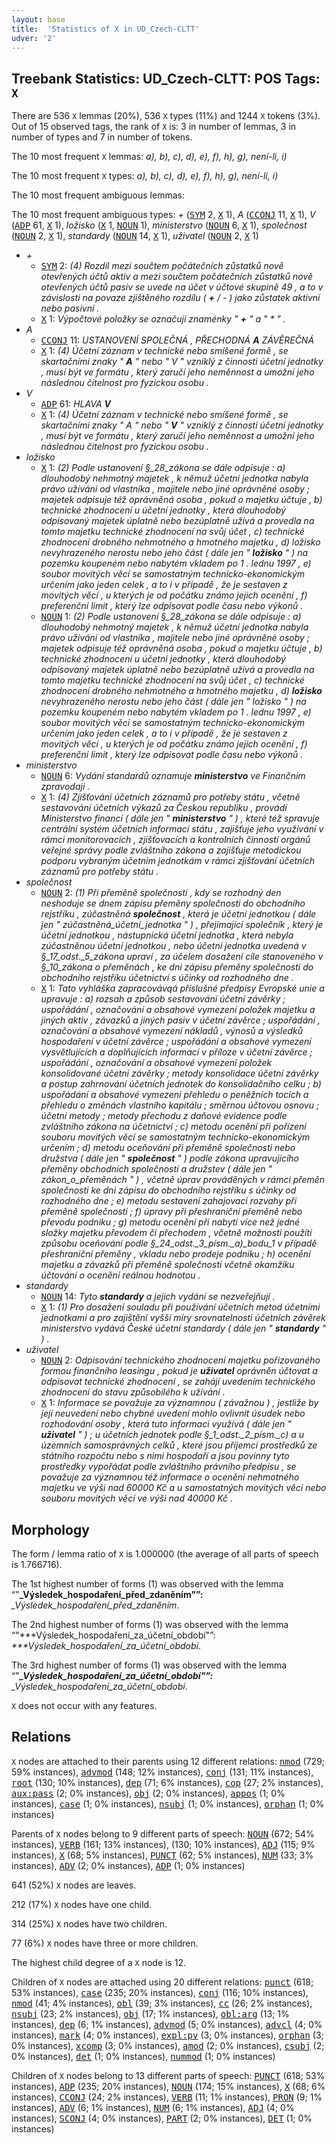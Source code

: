 ```yaml
---
layout: base
title:  'Statistics of X in UD_Czech-CLTT'
udver: '2'
---
```


## Treebank Statistics: UD_Czech-CLTT: POS Tags: `X`

There are 536 `X` lemmas (20%), 536 `X` types (11%) and 1244 `X` tokens (3%).
Out of 15 observed tags, the rank of `X` is: 3 in number of lemmas, 3 in number of types and 7 in number of tokens.

The 10 most frequent `X` lemmas: <em>a), b), c), d), e), f), h), g), není-li, i)</em>

The 10 most frequent `X` types:  <em>a), b), c), d), e), f), h), g), není-li, i)</em>

The 10 most frequent ambiguous lemmas: 

The 10 most frequent ambiguous types:  <em>+</em> (<tt><a href="cs_cltt-pos-SYM.html">SYM</a></tt> 2, <tt><a href="cs_cltt-pos-X.html">X</a></tt> 1), <em>A</em> (<tt><a href="cs_cltt-pos-CCONJ.html">CCONJ</a></tt> 11, <tt><a href="cs_cltt-pos-X.html">X</a></tt> 1), <em>V</em> (<tt><a href="cs_cltt-pos-ADP.html">ADP</a></tt> 61, <tt><a href="cs_cltt-pos-X.html">X</a></tt> 1), <em>ložisko</em> (<tt><a href="cs_cltt-pos-X.html">X</a></tt> 1, <tt><a href="cs_cltt-pos-NOUN.html">NOUN</a></tt> 1), <em>ministerstvo</em> (<tt><a href="cs_cltt-pos-NOUN.html">NOUN</a></tt> 6, <tt><a href="cs_cltt-pos-X.html">X</a></tt> 1), <em>společnost</em> (<tt><a href="cs_cltt-pos-NOUN.html">NOUN</a></tt> 2, <tt><a href="cs_cltt-pos-X.html">X</a></tt> 1), <em>standardy</em> (<tt><a href="cs_cltt-pos-NOUN.html">NOUN</a></tt> 14, <tt><a href="cs_cltt-pos-X.html">X</a></tt> 1), <em>uživatel</em> (<tt><a href="cs_cltt-pos-NOUN.html">NOUN</a></tt> 2, <tt><a href="cs_cltt-pos-X.html">X</a></tt> 1)


* <em>+</em>
  * <tt><a href="cs_cltt-pos-SYM.html">SYM</a></tt> 2: <em>(4) Rozdíl mezi součtem počátečních zůstatků nově otevřených účtů aktiv a mezi součtem počátečních zůstatků nově otevřených účtů pasiv se uvede na účet v účtové skupině 49 , a to v závislosti na povaze zjištěného rozdílu ( <b>+</b> / - ) jako zůstatek aktivní nebo pasivní .</em>
  * <tt><a href="cs_cltt-pos-X.html">X</a></tt> 1: <em>Výpočtové položky se označují znaménky " <b>+</b> " a " * " .</em>
* <em>A</em>
  * <tt><a href="cs_cltt-pos-CCONJ.html">CCONJ</a></tt> 11: <em>USTANOVENÍ SPOLEČNÁ , PŘECHODNÁ <b>A</b> ZÁVĚREČNÁ</em>
  * <tt><a href="cs_cltt-pos-X.html">X</a></tt> 1: <em>(4) Účetní záznam v technické nebo smíšené formě , se skartačními znaky " <b>A</b> " nebo " V " vzniklý z činnosti účetní jednotky , musí být ve formátu , který zaručí jeho neměnnost a umožní jeho následnou čitelnost pro fyzickou osobu .</em>
* <em>V</em>
  * <tt><a href="cs_cltt-pos-ADP.html">ADP</a></tt> 61: <em>HLAVA <b>V</b></em>
  * <tt><a href="cs_cltt-pos-X.html">X</a></tt> 1: <em>(4) Účetní záznam v technické nebo smíšené formě , se skartačními znaky " A " nebo " <b>V</b> " vzniklý z činnosti účetní jednotky , musí být ve formátu , který zaručí jeho neměnnost a umožní jeho následnou čitelnost pro fyzickou osobu .</em>
* <em>ložisko</em>
  * <tt><a href="cs_cltt-pos-X.html">X</a></tt> 1: <em>(2) Podle ustanovení §_28_zákona se dále odpisuje : a) dlouhodobý nehmotný majetek , k němuž účetní jednotka nabyla právo užívání od vlastníka , majitele nebo jiné oprávněné osoby ; majetek odpisuje též oprávněná osoba , pokud o majetku účtuje , b) technické zhodnocení u účetní jednotky , která dlouhodobý odpisovaný majetek úplatně nebo bezúplatně užívá a provedla na tomto majetku technické zhodnocení na svůj účet , c) technické zhodnocení drobného nehmotného a hmotného majetku , d) ložisko nevyhrazeného nerostu nebo jeho část ( dále jen " <b>ložisko</b> " ) na pozemku koupeném nebo nabytém vkladem po 1 . lednu 1997 , e) soubor movitých věcí se samostatným technicko-ekonomickým určením jako jeden celek , a to i v případě , že je sestaven z movitých věcí , u kterých je od počátku známo jejich ocenění , f) preferenční limit , který lze odpisovat podle času nebo výkonů .</em>
  * <tt><a href="cs_cltt-pos-NOUN.html">NOUN</a></tt> 1: <em>(2) Podle ustanovení §_28_zákona se dále odpisuje : a) dlouhodobý nehmotný majetek , k němuž účetní jednotka nabyla právo užívání od vlastníka , majitele nebo jiné oprávněné osoby ; majetek odpisuje též oprávněná osoba , pokud o majetku účtuje , b) technické zhodnocení u účetní jednotky , která dlouhodobý odpisovaný majetek úplatně nebo bezúplatně užívá a provedla na tomto majetku technické zhodnocení na svůj účet , c) technické zhodnocení drobného nehmotného a hmotného majetku , d) <b>ložisko</b> nevyhrazeného nerostu nebo jeho část ( dále jen " ložisko " ) na pozemku koupeném nebo nabytém vkladem po 1 . lednu 1997 , e) soubor movitých věcí se samostatným technicko-ekonomickým určením jako jeden celek , a to i v případě , že je sestaven z movitých věcí , u kterých je od počátku známo jejich ocenění , f) preferenční limit , který lze odpisovat podle času nebo výkonů .</em>
* <em>ministerstvo</em>
  * <tt><a href="cs_cltt-pos-NOUN.html">NOUN</a></tt> 6: <em>Vydání standardů oznamuje <b>ministerstvo</b> ve Finančním zpravodaji .</em>
  * <tt><a href="cs_cltt-pos-X.html">X</a></tt> 1: <em>(4) Zjišťování účetních záznamů pro potřeby státu , včetně sestavování účetních výkazů za Českou republiku , provádí Ministerstvo financí ( dále jen " <b>ministerstvo</b> " ) , které též spravuje centrální systém účetních informací státu , zajišťuje jeho využívání v rámci monitorovacích , zjišťovacích a kontrolních činností orgánů veřejné správy podle zvláštního zákona a zajišťuje metodickou podporu vybraným účetním jednotkám v rámci zjišťování účetních záznamů pro potřeby státu .</em>
* <em>společnost</em>
  * <tt><a href="cs_cltt-pos-NOUN.html">NOUN</a></tt> 2: <em>(1) Při přeměně společnosti , kdy se rozhodný den neshoduje se dnem zápisu přeměny společnosti do obchodního rejstříku , zúčastněná <b>společnost</b> , která je účetní jednotkou ( dále jen " zúčastněná_účetní_jednotka " ) , přejímající společník , který je účetní jednotkou , nástupnická účetní jednotka , která nebyla zúčastněnou účetní jednotkou , nebo účetní jednotka uvedená v §_17_odst._5_zákona upraví , za účelem dosažení cíle stanoveného v §_10_zákona o přeměnách , ke dni zápisu přeměny společnosti do obchodního rejstříku účetnictví s účinky od rozhodného dne .</em>
  * <tt><a href="cs_cltt-pos-X.html">X</a></tt> 1: <em>Tato vyhláška zapracovávqá příslušné předpisy Evropské unie a upravuje : a) rozsah a způsob sestavování účetní závěrky ; uspořádání , označování a obsahové vymezení položek majetku a jiných aktiv , závazků a jiných pasiv v účetní závěrce ; uspořádání , označování a obsahové vymezení nákladů , výnosů a výsledků hospodaření v účetní závěrce ; uspořádání a obsahové vymezení vysvětlujících a doplňujících informací v příloze v účetní závěrce ; uspořádání , označování a obsahové vymezení položek konsolidované účetní závěrky ; metody konsolidace účetní závěrky a postup zahrnování účetních jednotek do konsolidačního celku ; b) uspořádání a obsahové vymezení přehledu o peněžních tocích a přehledu o změnách vlastního kapitálu ; směrnou účtovou osnovu ; účetní metody ; metody přechodu z daňové evidence podle zvláštního zákona na účetnictví ; c) metodu ocenění při pořízení souboru movitých věcí se samostatným technicko-ekonomickým určením ; d) metodu oceňování při přeměně společnosti nebo družstva ( dále jen " <b>společnost</b> " ) podle zákona upravujícího přeměny obchodních společností a družstev ( dále jen " zákon_o_přeměnách " ) , včetně úprav prováděných v rámci přeměn společnosti ke dni zápisu do obchodního rejstříku s účinky od rozhodného dne ; e) metodu sestavení zahajovací rozvahy při přeměně společnosti ; f) úpravy při přeshraniční přeměně nebo převodu podniku ; g) metodu ocenění při nabytí více než jedné složky majetku převodem či přechodem , včetně možnosti použití způsobu oceňování podle §_24_odst._3_písm._a)_bodu_1 v případě přeshraniční přeměny , vkladu nebo prodeje podniku ; h) ocenění majetku a závazků při přeměně společnosti včetně okamžiku účtování o ocenění reálnou hodnotou .</em>
* <em>standardy</em>
  * <tt><a href="cs_cltt-pos-NOUN.html">NOUN</a></tt> 14: <em>Tyto <b>standardy</b> a jejich vydání se nezveřejňují .</em>
  * <tt><a href="cs_cltt-pos-X.html">X</a></tt> 1: <em>(1) Pro dosažení souladu při používání účetních metod účetními jednotkami a pro zajištění vyšší míry srovnatelnosti účetních závěrek ministerstvo vydává České účetní standardy ( dále jen " <b>standardy</b> " ) .</em>
* <em>uživatel</em>
  * <tt><a href="cs_cltt-pos-NOUN.html">NOUN</a></tt> 2: <em>Odpisování technického zhodnocení majetku pořizovaného formou finančního leasingu , pokud je <b>uživatel</b> oprávněn účtovat a odpisovat technické zhodnocení , se zahájí uvedením technického zhodnocení do stavu způsobilého k užívání .</em>
  * <tt><a href="cs_cltt-pos-X.html">X</a></tt> 1: <em>Informace se považuje za významnou ( závažnou ) , jestliže by její neuvedení nebo chybné uvedení mohlo ovlivnit úsudek nebo rozhodování osoby , která tuto informaci využívá ( dále jen " <b>uživatel</b> " ) ; u účetních jednotek podle §_1_odst._2_písm._c) a u územních samosprávných celků , které jsou příjemci prostředků ze státního rozpočtu nebo s nimi hospodaří a jsou povinny tyto prostředky vypořádat podle zvláštního právního předpisu , se považuje za významnou též informace o ocenění nehmotného majetku ve výši nad 60000 Kč a u samostatných movitých věcí nebo souboru movitých věcí ve výši nad 40000 Kč .</em>

## Morphology

The form / lemma ratio of `X` is 1.000000 (the average of all parts of speech is 1.766716).

The 1st highest number of forms (1) was observed with the lemma “"****_Výsledek_hospodaření_před_zdaněním"”: <em>****_Výsledek_hospodaření_před_zdaněním</em>.

The 2nd highest number of forms (1) was observed with the lemma “"***Výsledek_hospodaření_za_účetní_období"”: <em>***Výsledek_hospodaření_za_účetní_období</em>.

The 3rd highest number of forms (1) was observed with the lemma “"***_Výsledek_hospodaření_za_účetní_období"”: <em>***_Výsledek_hospodaření_za_účetní_období</em>.

`X` does not occur with any features.


## Relations

`X` nodes are attached to their parents using 12 different relations: <tt><a href="cs_cltt-dep-nmod.html">nmod</a></tt> (729; 59% instances), <tt><a href="cs_cltt-dep-advmod.html">advmod</a></tt> (148; 12% instances), <tt><a href="cs_cltt-dep-conj.html">conj</a></tt> (131; 11% instances), <tt><a href="cs_cltt-dep-root.html">root</a></tt> (130; 10% instances), <tt><a href="cs_cltt-dep-dep.html">dep</a></tt> (71; 6% instances), <tt><a href="cs_cltt-dep-cop.html">cop</a></tt> (27; 2% instances), <tt><a href="cs_cltt-dep-aux-pass.html">aux:pass</a></tt> (2; 0% instances), <tt><a href="cs_cltt-dep-obj.html">obj</a></tt> (2; 0% instances), <tt><a href="cs_cltt-dep-appos.html">appos</a></tt> (1; 0% instances), <tt><a href="cs_cltt-dep-case.html">case</a></tt> (1; 0% instances), <tt><a href="cs_cltt-dep-nsubj.html">nsubj</a></tt> (1; 0% instances), <tt><a href="cs_cltt-dep-orphan.html">orphan</a></tt> (1; 0% instances)

Parents of `X` nodes belong to 9 different parts of speech: <tt><a href="cs_cltt-pos-NOUN.html">NOUN</a></tt> (672; 54% instances), <tt><a href="cs_cltt-pos-VERB.html">VERB</a></tt> (161; 13% instances),  (130; 10% instances), <tt><a href="cs_cltt-pos-ADJ.html">ADJ</a></tt> (115; 9% instances), <tt><a href="cs_cltt-pos-X.html">X</a></tt> (68; 5% instances), <tt><a href="cs_cltt-pos-PUNCT.html">PUNCT</a></tt> (62; 5% instances), <tt><a href="cs_cltt-pos-NUM.html">NUM</a></tt> (33; 3% instances), <tt><a href="cs_cltt-pos-ADV.html">ADV</a></tt> (2; 0% instances), <tt><a href="cs_cltt-pos-ADP.html">ADP</a></tt> (1; 0% instances)

641 (52%) `X` nodes are leaves.

212 (17%) `X` nodes have one child.

314 (25%) `X` nodes have two children.

77 (6%) `X` nodes have three or more children.

The highest child degree of a `X` node is 12.

Children of `X` nodes are attached using 20 different relations: <tt><a href="cs_cltt-dep-punct.html">punct</a></tt> (618; 53% instances), <tt><a href="cs_cltt-dep-case.html">case</a></tt> (235; 20% instances), <tt><a href="cs_cltt-dep-conj.html">conj</a></tt> (116; 10% instances), <tt><a href="cs_cltt-dep-nmod.html">nmod</a></tt> (41; 4% instances), <tt><a href="cs_cltt-dep-obl.html">obl</a></tt> (39; 3% instances), <tt><a href="cs_cltt-dep-cc.html">cc</a></tt> (26; 2% instances), <tt><a href="cs_cltt-dep-nsubj.html">nsubj</a></tt> (23; 2% instances), <tt><a href="cs_cltt-dep-obj.html">obj</a></tt> (17; 1% instances), <tt><a href="cs_cltt-dep-obl-arg.html">obl:arg</a></tt> (13; 1% instances), <tt><a href="cs_cltt-dep-dep.html">dep</a></tt> (6; 1% instances), <tt><a href="cs_cltt-dep-advmod.html">advmod</a></tt> (5; 0% instances), <tt><a href="cs_cltt-dep-advcl.html">advcl</a></tt> (4; 0% instances), <tt><a href="cs_cltt-dep-mark.html">mark</a></tt> (4; 0% instances), <tt><a href="cs_cltt-dep-expl-pv.html">expl:pv</a></tt> (3; 0% instances), <tt><a href="cs_cltt-dep-orphan.html">orphan</a></tt> (3; 0% instances), <tt><a href="cs_cltt-dep-xcomp.html">xcomp</a></tt> (3; 0% instances), <tt><a href="cs_cltt-dep-amod.html">amod</a></tt> (2; 0% instances), <tt><a href="cs_cltt-dep-csubj.html">csubj</a></tt> (2; 0% instances), <tt><a href="cs_cltt-dep-det.html">det</a></tt> (1; 0% instances), <tt><a href="cs_cltt-dep-nummod.html">nummod</a></tt> (1; 0% instances)

Children of `X` nodes belong to 13 different parts of speech: <tt><a href="cs_cltt-pos-PUNCT.html">PUNCT</a></tt> (618; 53% instances), <tt><a href="cs_cltt-pos-ADP.html">ADP</a></tt> (235; 20% instances), <tt><a href="cs_cltt-pos-NOUN.html">NOUN</a></tt> (174; 15% instances), <tt><a href="cs_cltt-pos-X.html">X</a></tt> (68; 6% instances), <tt><a href="cs_cltt-pos-CCONJ.html">CCONJ</a></tt> (24; 2% instances), <tt><a href="cs_cltt-pos-VERB.html">VERB</a></tt> (11; 1% instances), <tt><a href="cs_cltt-pos-PRON.html">PRON</a></tt> (9; 1% instances), <tt><a href="cs_cltt-pos-ADV.html">ADV</a></tt> (6; 1% instances), <tt><a href="cs_cltt-pos-NUM.html">NUM</a></tt> (6; 1% instances), <tt><a href="cs_cltt-pos-ADJ.html">ADJ</a></tt> (4; 0% instances), <tt><a href="cs_cltt-pos-SCONJ.html">SCONJ</a></tt> (4; 0% instances), <tt><a href="cs_cltt-pos-PART.html">PART</a></tt> (2; 0% instances), <tt><a href="cs_cltt-pos-DET.html">DET</a></tt> (1; 0% instances)

